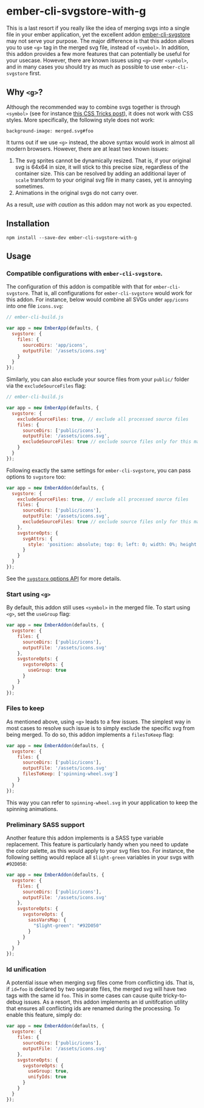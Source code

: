 # ember-cli-svgstore-with-g

This is a last resort if you really like the idea of merging svgs into a single file in your ember application, yet the excellent addon [ember-cli-svgstore](https://www.npmjs.com/package/ember-cli-svgstore) may not serve your purpose. The major difference is that this addon allows you to use `<g>` tag in the merged svg file, instead of `<symbol>`. In addition, this addon provides a few more features that can potentially be useful for your usecase. However, there are known issues using `<g>` over `<symbol>`, and in many cases you should try as much as possible to use `ember-cli-svgstore` first.

## Why `<g>`?

Although the recommended way to combine svgs together is through `<symbol>` (see for instance [this CSS Tricks post](http://css-tricks.com/svg-sprites-use-better-icon-fonts/)), it does not work with CSS styles. More specifically, the following style does not work:
```
background-image: merged.svg#foo
```
It turns out if we use `<g>` instead, the above syntax would work in almost all modern browsers. However, there are at least two known issues:
1. The svg sprites cannot be dynamically resized. That is, if your original svg is 64x64 in size, it will stick to this precise size, regardless of the container size. This can be resolved by adding an additional layer of `scale` transform to your original svg file in many cases, yet is annoying sometimes.
2. Animations in the original svgs do not carry over.

As a result, *use with caution* as this addon may not work as you expected.

## Installation

```
npm install --save-dev ember-cli-svgstore-with-g
```

## Usage

### Compatible configurations with `ember-cli-svgstore`.
The configuration of this addon is compatible with that for `ember-cli-svgstore`. That is, all configurations for `ember-cli-svgstore` would work for this addon. For instance, below would combine all SVGs under `app/icons` into one file `icons.svg`:

```js
// ember-cli-build.js

var app = new EmberApp(defaults, {
  svgstore: {
    files: {
      sourceDirs: 'app/icons',
      outputFile: '/assets/icons.svg'
    }
  }
});
```
Similarly, you can also exclude your source files from your `public/` folder via the `excludeSourceFiles` flag:
```js
// ember-cli-build.js

var app = new EmberApp(defaults, {
  svgstore: {
    excludeSourceFiles: true, // exclude all processed source files
    files: {
      sourceDirs: ['public/icons'],
      outputFile: '/assets/icons.svg',
      excludeSourceFiles: true // exclude source files only for this master SVG
    }
  }
});
```
Following exactly the same settings for `ember-cli-svgstore`, you can pass options to `svgstore` too:

```js
var app = new EmberAddon(defaults, {
  svgstore: {
    excludeSourceFiles: true, // exclude all processed source files
    files: {
      sourceDirs: ['public/icons'],
      outputFile: '/assets/icons.svg',
      excludeSourceFiles: true // exclude source files only for this master SVG
    },
    svgstoreOpts: {
      svgAttrs: {
        style: 'position: absolute; top: 0; left: 0; width: 0%; height: 0%;'
      }
    }
  }
});
```

See the [`svgstore` options API](https://github.com/svgstore/svgstore#options) for more details.

### Start using `<g>`
By default, this addon still uses `<symbol>` in the merged file. To start using `<g>`, set the `useGroup` flag:

```js
var app = new EmberAddon(defaults, {
  svgstore: {
    files: {
      sourceDirs: ['public/icons'],
      outputFile: '/assets/icons.svg'
    },
    svgstoreOpts: {
      svgstoreOpts: {
        useGroup: true
      }
    }
  }
});
```

### Files to keep
As mentioned above, using `<g>` leads to a few issues. The simplest way in most cases to resolve such issue is to simply exclude the specific svg from being merged. To do so, this addon implements a `filesToKeep` flag:

```js
var app = new EmberAddon(defaults, {
  svgstore: {
    files: {
      sourceDirs: ['public/icons'],
      outputFile: '/assets/icons.svg'
      filesToKeep: ['spinning-wheel.svg']
    }
  }
});
```

This way you can refer to `spinning-wheel.svg` in your application to keep the spinning animations.

### Preliminary SASS support
Another feature this addon implements is a SASS type variable replacement. This feature is particularly handy when you need to update the color palette, as this would apply to your svg files too. For instance, the following setting would replace all `$light-green` variables in your svgs with `#92D050`:
```js
var app = new EmberAddon(defaults, {
  svgstore: {
    files: {
      sourceDirs: ['public/icons'],
      outputFile: '/assets/icons.svg'
    },
    svgstoreOpts: {
      svgstoreOpts: {
        sassVarsMap: {
          "$light-green": "#92D050"
        }
      }
    }
  }
});
```

### Id unification
A potential issue when merging svg files come from conflicting ids. That is, if `id=foo` is declared by two separate files, the merged svg will have two tags with the same id `foo`. This in some cases can cause quite tricky-to-debug issues. As a resort, this addon implements an id unitifcation utility that ensures all conflicting ids are renamed during the processing. To enable this feature, simply do:
```js
var app = new EmberAddon(defaults, {
  svgstore: {
    files: {
      sourceDirs: ['public/icons'],
      outputFile: '/assets/icons.svg'
    },
    svgstoreOpts: {
      svgstoreOpts: {
        useGroup: true,
        unifyIds: true
      }
    }
  }
});
```
